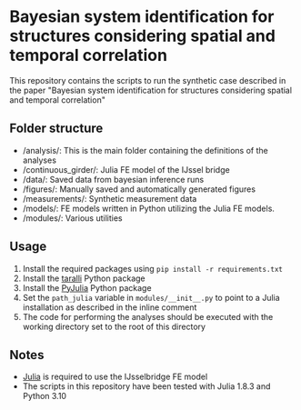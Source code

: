 # Bayesian system identification for structures considering spatial and temporal correlation

This repository contains the scripts to run the synthetic case described in the paper "Bayesian system identification for structures considering spatial and temporal correlation"

## Folder structure

 - /analysis/: This is the main folder containing the definitions of the analyses
 - /continuous_girder/: Julia FE model of the IJssel bridge
 - /data/: Saved data from bayesian inference runs
 - /figures/: Manually saved and automatically generated figures
 - /measurements/: Synthetic measurement data
 - /models/: FE models written in Python utilizing the Julia FE models.
 - /modules/: Various utilities

## Usage

1. Install the required packages using `pip install -r requirements.txt`
2. Install the [taralli](https://gitlab.com/tno-bim/taralli) Python package
3. Install the [PyJulia](https://pyjulia.readthedocs.io/en/latest/index.html) Python package
4. Set the `path_julia` variable in `modules/__init__.py` to point to a Julia installation as described in the inline comment
5. The code for performing the analyses should be executed with the working directory set to the root of this directory

## Notes

* [Julia](https://julialang.org/) is required to use the IJsselbridge FE model 
* The scripts in this repository have been tested with Julia 1.8.3 and Python 3.10